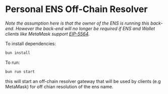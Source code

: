 # Personal ENS Off-Chain Resolver
*Note the assumption here is that the owner of the ENS is running this back-end. However the back-end will no longer be required if ENS and Wallet clients like MetaMask support [EIP-5564](https://eips.ethereum.org/EIPS/eip-5564).*

To install dependencies:

```bash
bun install
```

To run:

```bash
bun run start
```

this will start an off-chain resolver gateway that will be used by clients (e.g MetaMask) for off chian resolution of the ens name.